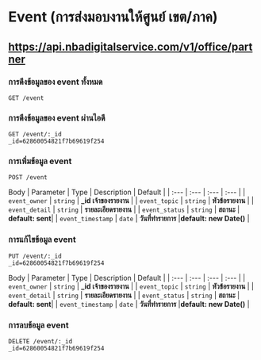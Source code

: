 # Event (การส่งมอบงานให้ศูนย์ เขต/ภาค)
## https://api.nbadigitalservice.com/v1/office/partner


### การดึงข้อมูลของ event ทั้งหมด
```http
GET /event
```
### การดึงข้อมูลของ event ผ่านไอดี
```http
GET /event/:_id 
_id=62860054821f7b69619f254
```

### การเพิ่มข้อมูล event
```http
POST /event
```
Body
| Parameter | Type | Description | Default |
| :--- | :--- | :--- | :--- |
| `event_owner` | `string` | **_id เจ้าของรายงาน** |
| `event_topic` | `string` | **หัวข้อรายงาน** |
| `event_detail` | `string` | **รายละเอียดรายงาน** |
| `event_status` | `string` | **สถานะ** | **default: sent**|
| `event_timestamp` | `date` | **วันที่ทำรายการ** |**default: new Date()** |


### การแก้ไขข้อมูล event
```http
PUT /event/:_id 
_id=62860054821f7b69619f254
```
Body
| Parameter | Type | Description | Default |
| :--- | :--- | :--- | :--- |
| `event_owner` | `string` | **_id เจ้าของรายงาน** |
| `event_topic` | `string` | **หัวข้อรายงาน** |
| `event_detail` | `string` | **รายละเอียดรายงาน** |
| `event_status` | `string` | **สถานะ** | **default: sent**|
| `event_timestamp` | `date` | **วันที่ทำรายการ** |**default: new Date()** |

### การลบข้อมูล event
```http
DELETE /event/:_id
_id=62860054821f7b69619f254
```